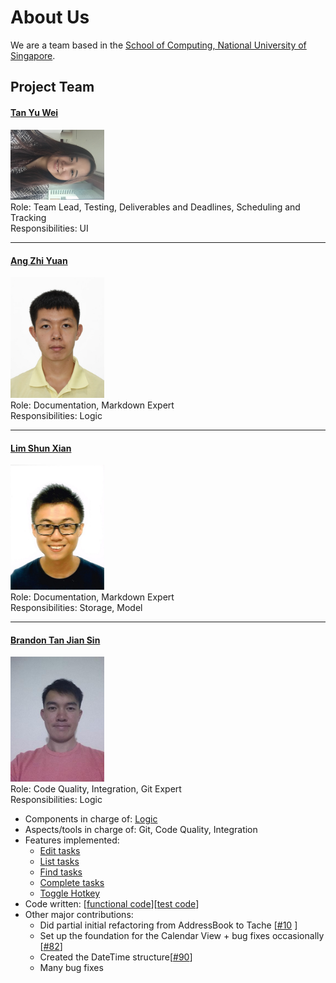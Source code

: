 # About Us

We are a team based in the [School of Computing, National University of Singapore](http://www.comp.nus.edu.sg).

## Project Team

#### [Tan Yu Wei](http://github.com/loveandbejoyful) <br>
<img src="images/loveandbejoyful.png" width="150"><br>
Role: Team Lead, Testing, Deliverables and Deadlines, Scheduling and Tracking <br>
Responsibilities: UI

-----

#### [Ang Zhi Yuan](http://github.com/ang-zy)
<img src="images/ang-zy.jpg" width="150"><br>
Role: Documentation, Markdown Expert <br>
Responsibilities: Logic

-----

#### [Lim Shun Xian](http://github.com/Crsytral)
<img src="images/crsytral.jpg" width="150"><br>
Role: Documentation, Markdown Expert <br>
Responsibilities: Storage, Model

-----

#### [Brandon Tan Jian Sin](http://github.com/BrandonTJS)
<img src="images/brandontjs.jpg" width="150"><br>
Role: Code Quality, Integration, Git Expert <br>
Responsibilities: Logic
* Components in charge of: [Logic](https://github.com/CS2103JAN2017-T09-B4/main/blob/master/docs/DeveloperGuide.md#33-logic-component)
* Aspects/tools in charge of: Git, Code Quality, Integration
* Features implemented:
   * [Edit tasks](https://github.com/CS2103JAN2017-T09-B4/main/blob/master/docs/UserGuide.md#37-edit-a-task--edit)
   * [List tasks](https://github.com/CS2103JAN2017-T09-B4/main/blob/master/docs/UserGuide.md#35-list-all-tasks--list)
   * [Find tasks](https://github.com/CS2103JAN2017-T09-B4/main/blob/master/docs/UserGuide.md#34-find-a-task--find)
   * [Complete tasks](https://github.com/CS2103JAN2017-T09-B4/main/blob/master/docs/UserGuide.md#38-complete-a-task--complete)
   * [Toggle Hotkey](https://github.com/CS2103JAN2017-T09-B4/main/pull/94)
* Code written: [[functional code](A0139925U.md)][[test code](A0139925U.md)]
* Other major contributions:
  * Did partial initial refactoring from AddressBook to Tache [[#10](https://github.com/CS2103JAN2017-T09-B4/main/pull/10) ]
  * Set up the foundation for the Calendar View + bug fixes occasionally [[#82](https://github.com/CS2103JAN2017-T09-B4/main/pull/82)]
  * Created the DateTime structure[[#90](https://github.com/CS2103JAN2017-T09-B4/main/pull/90)]
  * Many bug fixes

